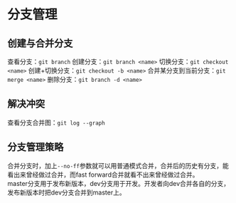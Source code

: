 # 分支管理
## 创建与合并分支
查看分支：`git branch`
创建分支：`git branch <name>`
切换分支：`git checkout <name>`
创建+切换分支：`git checkout -b <name>`
合并某分支到当前分支：`git merge <name>`
删除分支：`git branch -d <name>`
## 解决冲突
查看分支合并图：`git log --graph`
## 分支管理策略
合并分支时，加上`--no-ff`参数就可以用普通模式合并，合并后的历史有分支，能看出来曾经做过合并，而fast forward合并就看不出来曾经做过合并。</br>
master分支用于发布新版本，dev分支用于开发。开发者向dev合并各自的分支，发布新版本时把dev分支合并到master上。
